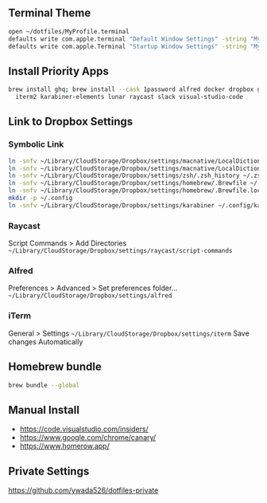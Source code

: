 ## Terminal Theme

```sh
open ~/dotfiles/MyProfile.terminal
defaults write com.apple.terminal "Default Window Settings" -string "MyProfile"
defaults write com.apple.Terminal "Startup Window Settings" -string "MyProfile"
```

## Install Priority Apps

```sh
brew install ghq; brew install --cask 1password alfred docker dropbox google-chrome \
  iterm2 karabiner-elements lunar raycast slack visual-studio-code
```

## Link to Dropbox Settings

### Symbolic Link

```sh
ln -snfv ~/Library/CloudStorage/Dropbox/settings/macnative/LocalDictionary ~/Library/Spelling/LocalDictionary
ln -snfv ~/Library/CloudStorage/Dropbox/settings/macnative/LocalDictionary ~/Library/Application\ Support/obsidian/Custom\ Dictionary.txt
ln -snfv ~/Library/CloudStorage/Dropbox/settings/zsh/.zsh_history ~/.zsh_history
ln -snfv ~/Library/CloudStorage/Dropbox/settings/homebrew/.Brewfile ~/.Brewfile
ln -snfv ~/Library/CloudStorage/Dropbox/settings/homebrew/.Brewfile.lock.json ~/.Brewfile.lock.json
mkdir -p ~/.config
ln -snfv ~/Library/CloudStorage/Dropbox/settings/karabiner ~/.config/karabiner
```

### Raycast

Script Commands > Add Directories
`~/Library/CloudStorage/Dropbox/settings/raycast/script-commands`

### Alfred

Preferences > Advanced > Set preferences folder...
`~/Library/CloudStorage/Dropbox/settings/alfred`

### iTerm

General > Settings
`~/Library/CloudStorage/Dropbox/settings/iterm`
Save changes Automatically

## Homebrew bundle

```sh
brew bundle --global
```

## Manual Install

- https://code.visualstudio.com/insiders/
- https://www.google.com/chrome/canary/
- https://www.homerow.app/

## Private Settings

https://github.com/ywada526/dotfiles-private
